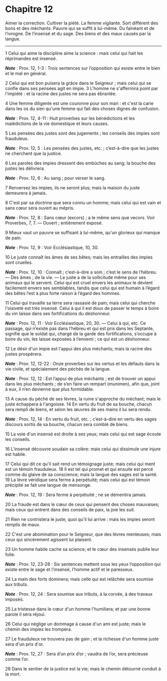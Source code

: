 # Chapitre 12

Aimer la correction.
Cultiver la piété.
La femme vigilante.
Sort différent des bons et des méchants.
Pauvre qui se suffit à lui-même.
Du fainéant et de l’ivrogne.
De l’insensé et du sage.
Des biens et des maux causés par la langue.

***

1 Celui qui aime la discipline aime la science : mais celui qui hait les réprimandes est insensé.

***Note*** :  Prov. 12, 1-3 : Trois sentences sur l’opposition qui existe entre le bien et le mal en général.

2 Celui qui est bon puisera la grâce dans le Seigneur ; mais celui qui se confie dans ses pensées agit en impie. 3 L'homme ne s'affermira point par l'impiété : et la racine des justes ne sera pas ébranlée.


4 Une femme diligente est une couronne pour son mari : et c'est la carie dans les os du sien qu'une femme qui fait des choses dignes de confusion.

***Note*** :  Prov. 12, 4-11 : Huit proverbes sur les bénédictions et les malédictions de la vie domestique et leurs causes.


5 Les pensées des justes sont des jugements ; les conseils des impies sont frauduleux.

***Note*** :  Prov. 12, 5 : Les pensées des justes, etc. ; c’est-à-dire que les justes ne cherchent que la justice.


6 Les paroles des impies dressent des embûches au sang; la bouche des justes les délivrera.

***Note*** :  Prov. 12, 6 : Au sang ; pour verser le sang.


7 Renversez les impies, ils ne seront plus; mais la maison du juste demeurera à jamais.


8 C'est par sa doctrine que sera connu un homme; mais celui qui est vain et sans cœur sera ouvert au mépris.

***Note*** :  Prov. 12, 8 : Sans cœur (excors) ; a le même sens que vecors. Voir Proverbes, 7, 7. ― Ouvert ; entièrement exposé.


9 Mieux vaut un pauvre se suffisant à lui-même, qu'un glorieux qui manque de pain.

***Note*** :  Prov. 12, 9 : Voir Ecclésiastique, 10, 30.


10 Le juste connaît les âmes de ses bêtes; mais les entrailles des impies sont cruelles.

***Note*** :  Prov. 12, 10 : Connaît ; c’est-à-dire a soin ; c’est le sens de l’hébreu. ― Des âmes ; de la vie. ― Le juste a de la sollicitude même pour ses animaux qui le servent. Celui qui est cruel envers les animaux le devient facilement envers ses semblables, tandis que celui qui est humain à l’égard des bêtes l’est à plus forte raison à l’égard des hommes.


11 Celui qui travaille sa terre sera rassasié de pain; mais celui qui cherche l'oisiveté est très insensé.
Celui à qui il est doux de passer le temps à boire du vin laisse dans ses fortifications du déshonneur.

***Note*** :  Prov. 12, 11 : Voir Ecclésiastique, 20, 30. ― Celui à qui, etc. Ce passage, qui n’existe pas dans l’hébreu et qui est pris dans les Septante, signifie que le soldat qui, chargé de la garde des fortifications, s’occupe à boire du vin, les laisse exposées à l’ennemi ; ce qui est un déshonneur.


12 Le désir d'un impie est l'appui des plus méchants; mais la racine des justes prospérera.

***Note*** :  Prov. 12, 12-22 : Onze proverbes sur les vertus et les défauts dans la vie civile, et spécialement des péchés de la langue.

***Note*** :  Prov. 12, 12 : Est l’appui de plus méchants ; est de trouver un appui dans les plus méchants ; de s’en faire un rempart (munimen), afin que, joint à eux, il n’en devienne que plus formidable.


13 A cause du péché de ses lèvres, la ruine s'approche du méchant; mais le juste échappera à l'angoisse. 14 En vertu du fruit de sa bouche, chacun sera rempli de biens, et selon les œuvres de ses mains il lui sera rendu.

***Note*** :  Prov. 12, 14 : En vertu du fruit, etc. ; c’est-à-dire en vertu des sages discours sortis de sa bouche, chacun sera comblé de biens.


15 La voie d'un insensé est droite à ses yeux; mais celui qui est sage écoute les conseils.


16 L'insensé découvre soudain sa colère: mais celui qui dissimule une injure est habile.


17 Celui qui dit ce qu'il sait rend un témoignage juste; mais celui qui ment est un témoin frauduleux. 18 Il est tel qui promet et qui ensuite est percé comme du glaive de sa conscience; mais la langue des sages est la santé. 19 La lèvre véridique sera ferme à perpétuité; mais celui qui est témoin précipité se fait une langue de mensonge.

***Note*** :  Prov. 12, 19 : Sera ferme à perpétuité ; ne se démentira jamais.


20 La fraude est dans le cœur de ceux qui pensent des choses mauvaises; mais ceux qui entrent dans des conseils de paix, la joie les suit.


21 Rien ne contristera le juste, quoi qu'il lui arrive : mais les impies seront remplis de maux.


22 C'est une abomination pour le Seigneur, que des lèvres menteuses; mais ceux qui sincèrement agissent lui plaisent.


23 Un homme habile cache sa science; et le cœur des insensés publie leur folie.

***Note*** :  Prov. 12, 23-28 : Six sentences mettent sous les yeux l’opposition qui existe entre le sage et l’insensé, l’homme actif et le paresseux.


24 La main des forts dominera; mais celle qui est relâchée sera soumise aux tributs.

***Note*** :  Prov. 12, 24 : Sera soumise aux tributs, à la corvée, à des travaux imposés.


25 La tristesse dans le cœur d'un homme l'humiliera; et par une bonne parole il sera réjoui.


26 Celui qui néglige un dommage à cause d'un ami est juste; mais le chemin des impies les trompera.


27 Le frauduleux ne trouvera pas de gain ; et la richesse d'un homme juste sera d'un prix d'or.

***Note*** :  Prov. 12, 27 : Sera d’un prix d’or ; vaudra de l’or, sera précieuse comme l’or.


28 Dans le sentier de la justice est la vie; mais le chemin détourné conduit à la mort.

